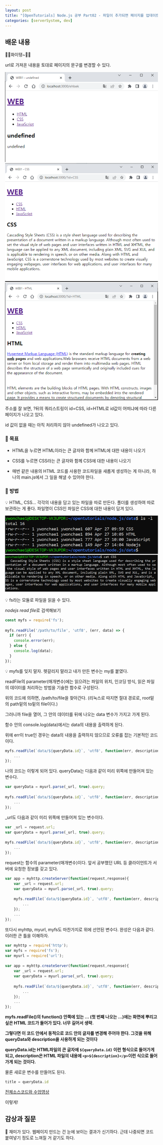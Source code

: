 ```yaml
---
layout: post
title: "[OpenTutorials] Node.js 공부 Part02 - 파일이 추가되면 페이지를 업데이트 하기 / fs모듈"
categories: [serverSystem, dev]
---
```


## 배운 내용

🍙🍙화이탱~🍙🍙

url로 가져온 내용을 토대로 페이지의 문구를 변경할 수 있다.

<img src='../attachment/230427/Capture7.PNG'>

<img src='../attachment/230427/Capture3.PNG'>

<img src='../attachment/230427/Capture4.PNG'>

주소를 잘 보면, ?뒤의 쿼리스트링이 id=CSS, id=HTML로 id값이 어떠냐에 따라 다른 페이지가 나오고 있다.

id 값이 없을 때는 아직 처리하지 않아 undefined가 나오고 있다.

### 🍙 목표

- HTML을 누르면 HTML이라는 큰 글자와 함께 HTML에 대한 내용이 나오기

- CSS를 누르면 CSS라는 큰 글자와 함께 CSS에 대한 내용이 나오기

- 매번 같은 내용의 HTML 코드를 사용한 코드파일을 새롭게 생성하는 게 아니라, 하나의 main.js에서 그 일을 해낼 수 있어야 한다.

### 🍙 방법

💡 HTML, CSS... 각각의 내용을 담고 있는 파일을 따로 만든다. 폴더를 생성하여 따로 보관하는 게 좋다. 파일명이 CSS인 파일은 CSS에 대한 내용이 담겨 있다.

<img src='../attachment/230427/Capture.PNG'>

<img src='../attachment/230427/Capture1.PNG'>

💡 fs라는 모듈로 파일을 읽을 수 있다.

*nodejs read file*로 검색해보기

```js
const myfs = require('fs');

myfs.readFile('/path/to/file', 'utf8', (err, data) => {
  if (err) {
    console.error(err);
  } else {
    console.log(data);
  }
});
```

💡 myfs를 잊지 말자. 헷갈리지 말라고 내가 만든 변수는 my를 붙였다.

readFile의 parameter(매개변수)에는 읽으려는 파일의 위치, 인코딩 방식, 읽은 파일의 데이터를 처리하는 방법을 기술한 함수로 구성된다.

위의 코드에 의하면, /path/to/file을 찾아간다. (리눅스로 따지면 
절대 경로로, root밑의 path밑의 to밑의 file이다.)

그러니까 file을 열어, 그 안의 데이터를 뒤에 나오는 data 변수가 가지고 가게 된다.

함수 안의 console.log(data)에서는 data의 내용을 출력하게 된다.

위에 err이 true인 경우는 data의 내용을 출력하지 않으므로 오류를 잡는 기본적인 코드이다.

```js
myfs.readFile(`data/${queryData.id}`, 'utf8', function(err, description){
    ...
});
```

나의 코드는 이렇게 되어 있다. queryData는 다음과 같이 미리 위쪽에 만들어져 있는 변수다.

```js
var queryData = myurl.parse(_url, true).query;

myfs.readFile(`data/${queryData.id}`, 'utf8', function(err, description){
    ...
});
```

_url도 다음과 같이 미리 위쪽에 만들어져 있는 변수이다.

```js
var _url = request.url;
var queryData = myurl.parse(_url, true).query;

myfs.readFile(`data/${queryData.id}`, 'utf8', function(err, description){
    ...
});
```

request는 함수의 parameter(매개변수)이다. 앞서 공부했던 URL 등 클라이언트가 서버에 요청한 정보를 갖고 있다.

```js
var app = myhttp.createServer(function(request,response){
    var _url = request.url;
    var queryData = myurl.parse(_url, true).query;

    myfs.readFile(`data/${queryData.id}`, 'utf8', function(err, description){
        ...
    });
    ...
});
```

또다시 myhttp, myurl, myfs도 마찬가지로 위에 선언된 변수다. 완성은 다음과 같다. 이러한 큰 틀을 이해하자.

```js
var myhttp = require('http');
var myfs = require('fs');
var myurl = require('url');

var app = myhttp.createServer(function(request,response){
    var _url = request.url;
    var queryData = myurl.parse(_url, true).query;

    myfs.readFile(`data/${queryData.id}`, 'utf8', function(err, description){
        ...
    });
    ...
});
```

**myfs.readFile()의 function() 안쪽에 있는 ... (첫 번째 나오는 ...)에는 화면에 뿌리고 싶은 HTML 코드가 들어가 있다. 너무 길어서 생략.**

**그렇다면 이 코드 안에서 동적으로 코드 안의 글자를 변경해 주어야 한다. 그것을 위해 queryData와 description을 사용하게 되는 것이다**

**queryData.id는 HTML파일의 큰 글자에 `${queryData.id}` 이런 형식으로 들어가게 되고, description은 HTML 파일의 내용에 `<p>${description}</p>`이런 식으로 들어가게 되는 것이다.**

물론 새로운 변수를 만들어도 된다.

```js
title = queryData.id
```

[전체소스코드와 수업영상](https://opentutorials.org/module/3549/21049)

이렇게!

## 감상과 질문

🍙 재미가 있다. 웹페이지 만드는 건 눈에 보이는 결과가 신기하다. 근데 나중되면 코드 붙여넣기 정도로 느껴질 거 같기도 하다.